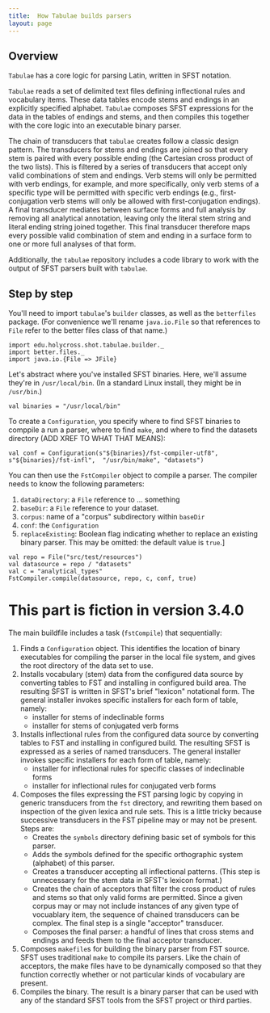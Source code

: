 ```yaml
---
title:  How Tabulae builds parsers
layout: page
---
```



## Overview

`Tabulae` has a core logic for parsing Latin, written in SFST notation.

`Tabulae` reads a set of delimited text files defining inflectional rules and vocabulary items.  These data tables encode stems and endings in an explicitly specified alphabet. `Tabulae` composes SFST expressions for the data in the tables of endings and stems, and then  compiles this together with the core logic into an executable binary parser.

The chain of transducers that `tabulae` creates follow a classic design pattern.  The transducers for stems and endings are joined so that every stem is paired with every possible ending (the Cartesian cross product of the two lists).  This is filtered by a series of transducers that accept only valid combinations of stem and endings.  Verb stems will only be permitted with verb endings, for example, and more specifically, only verb stems of a specific type will be permitted with specific verb endings (e.g., first-conjugation verb stems will only be allowed with first-conjugation endings).  A final transducer mediates between surface forms and full analysis by removing all analytical annotation, leaving only the literal stem string and literal ending string joined together.  This final transducer therefore maps every possible valid combination of stem and ending in a surface form to one or more full analyses of that form.

Additionally, the `tabulae` repository includes a code library to work with the output of SFST parsers built with `tabulae`.

## Step by step





You'll need to import `tabulae`'s `builder` classes, as well as the `betterfiles` package.  (For convenience we'll rename `java.io.File` so that references to `File` refer to the better files class of that name.)

```tut:silent
import edu.holycross.shot.tabulae.builder._
import better.files._
import java.io.{File => JFile}
```



Let's abstract where you've installed SFST binaries.  Here, we'll assume they're in `/usr/local/bin`. (In a standard Linux install, they might be in `/usr/bin`.)

```tut:silent
val binaries = "/usr/local/bin"
```

To create a `Configuration`, you specify where to find SFST binaries to comppile a run a parser, where to find `make`, and where to find the datasets directory (ADD XREF TO WHAT THAT MEANS):

```tut:silent
val conf = Configuration(s"${binaries}/fst-compiler-utf8", s"${binaries}/fst-infl",  "/usr/bin/make", "datasets")
```

You can then use the `FstCompiler` object to compile a parser. The compiler needs to know the following parameters:

1. `dataDirectory`: a `File` reference to ... something
2. `baseDir`: a `File` reference to your dataset.
3.  `corpus`: name of a "corpus" subdirectory within `baseDir`
4. `conf`: the `Configuration`
5.  `replaceExisting`:  Boolean flag indicating whether to replace an existing binary parser.  This may be omitted:  the default value is `true`.]



```tut:silent
val repo = File("src/test/resources")
val datasource = repo / "datasets"
val c = "analytical_types"
FstCompiler.compile(datasource, repo, c, conf, true)
```



# This part is fiction in version 3.4.0

The main buildfile includes a task (`fstCompile`) that sequentially:

1.  Finds a `Configuration` object.  This identifies the location of binary executables for compiling the parser in the local file system, and gives the root directory of the data set to use.
2.  Installs vocabulary (stem) data from  the configured data source by converting tables to FST and installing in configured build area.  The resulting SFST is written in SFST's brief "lexicon" notational form. The general installer invokes specific installers for each form of table, namely:
    -  installer for stems of indeclinable forms
    -  installer for stems of conjugated verb forms
3.  Installs inflectional rules from  the configured data source by converting tables to FST and installing in configured build. The resulting SFST is expressed as a series of named transducers.  The general installer invokes specific installers for each form of table, namely:
    -  installer for inflectional rules for specific classes of indeclinable forms
    -  installer for inflectional rules for conjugated verb forms
4.  Composes the files expressing the FST parsing logic by copying in generic transducers from the `fst` directory, and rewriting them based on inspection of the given lexica and rule sets.  This is a little tricky because successive transducers in the FST pipeline may or may not be present.  Steps are:
     - Creates the `symbols` directory defining basic set of symbols for this parser.
    -  Adds the symbols defined for the specific orthographic system (alphabet) of this parser.
    -  Creates a transducer accepting all inflectional patterns. (This step is unnecessary for the stem data in SFST's lexicon format.)
    -  Creates the chain of acceptors that filter the cross product of rules and stems so that only valid forms are permitted.  Since a given corpus may or may not include instances of any given type of vocuablary item, the sequence of chained transducers can be complex.  The final step is a single "acceptor" transducer.
    -  Composes the final parser: a handful of lines that cross stems and endings and feeds them to the final acceptor transducer.
5.  Composes `makefile`s for building the binary parser from FST source. SFST uses traditional `make` to compile its parsers.  Like the chain of acceptors, the make files have to be dynamically composed so that they function correctly whether or not particular kinds of vocabulary are present.
6.  Compiles the binary.  The result is a binary parser that can be used with any of the standard SFST tools from the SFST project or third parties.
